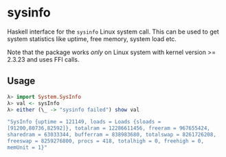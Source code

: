 # sysinfo

Haskell interface for the `sysinfo` Linux system call. This can be used
to get system statistics like uptime, free memory, system load etc.

Note that the package works *only* on Linux system with kernel
version >= 2.3.23 and uses FFI calls.

## Usage

``` haskell
λ> import System.SysInfo
λ> val <- sysInfo
λ> either (\_ -> "sysinfo failed") show val

"SysInfo {uptime = 121149, loads = Loads {sloads =
[91200,80736,82592]}, totalram = 12286611456, freeram = 967655424,
sharedram = 63033344, bufferram = 838983680, totalswap = 8261726208,
freeswap = 8259276800, procs = 418, totalhigh = 0, freehigh = 0,
memUnit = 1}"
 ```
